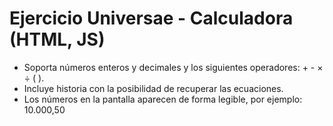 # Ejercicio Universae - Calculadora (HTML, JS)

- Soporta números enteros y decimales y los siguientes operadores: + - &times; &div; ( ).
- Incluye historia con la posibilidad de recuperar las ecuaciones.
- Los números en la pantalla aparecen de forma legible, por ejemplo: 10.000,50
